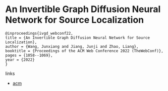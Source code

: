 # An Invertible Graph Diffusion Neural Network for Source Localization

```
@inproceedings{ivgd_webconf22,
title = {An Invertible Graph Diffusion Neural Network for Source Localization},
author = {Wang, Junxiang and Jiang, Junji and Zhao, Liang},
booktitle = {Proceedings of the ACM Web Conference 2022 (TheWebConf)},
pages = {1058--1069},
year = {2022}
}
```

links
- [acm](https://dl.acm.org/doi/10.1145/3485447.3512155)
